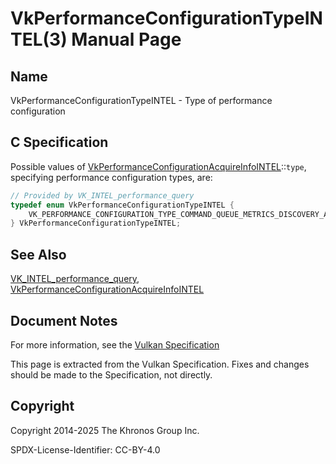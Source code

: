 # VkPerformanceConfigurationTypeINTEL(3) Manual Page

## Name

VkPerformanceConfigurationTypeINTEL - Type of performance configuration



## [](#_c_specification)C Specification

Possible values of [VkPerformanceConfigurationAcquireInfoINTEL](https://registry.khronos.org/vulkan/specs/latest/man/html/VkPerformanceConfigurationAcquireInfoINTEL.html)::`type`, specifying performance configuration types, are:

```c++
// Provided by VK_INTEL_performance_query
typedef enum VkPerformanceConfigurationTypeINTEL {
    VK_PERFORMANCE_CONFIGURATION_TYPE_COMMAND_QUEUE_METRICS_DISCOVERY_ACTIVATED_INTEL = 0,
} VkPerformanceConfigurationTypeINTEL;
```

## [](#_see_also)See Also

[VK\_INTEL\_performance\_query](https://registry.khronos.org/vulkan/specs/latest/man/html/VK_INTEL_performance_query.html), [VkPerformanceConfigurationAcquireInfoINTEL](https://registry.khronos.org/vulkan/specs/latest/man/html/VkPerformanceConfigurationAcquireInfoINTEL.html)

## [](#_document_notes)Document Notes

For more information, see the [Vulkan Specification](https://registry.khronos.org/vulkan/specs/latest/html/vkspec.html#VkPerformanceConfigurationTypeINTEL)

This page is extracted from the Vulkan Specification. Fixes and changes should be made to the Specification, not directly.

## [](#_copyright)Copyright

Copyright 2014-2025 The Khronos Group Inc.

SPDX-License-Identifier: CC-BY-4.0